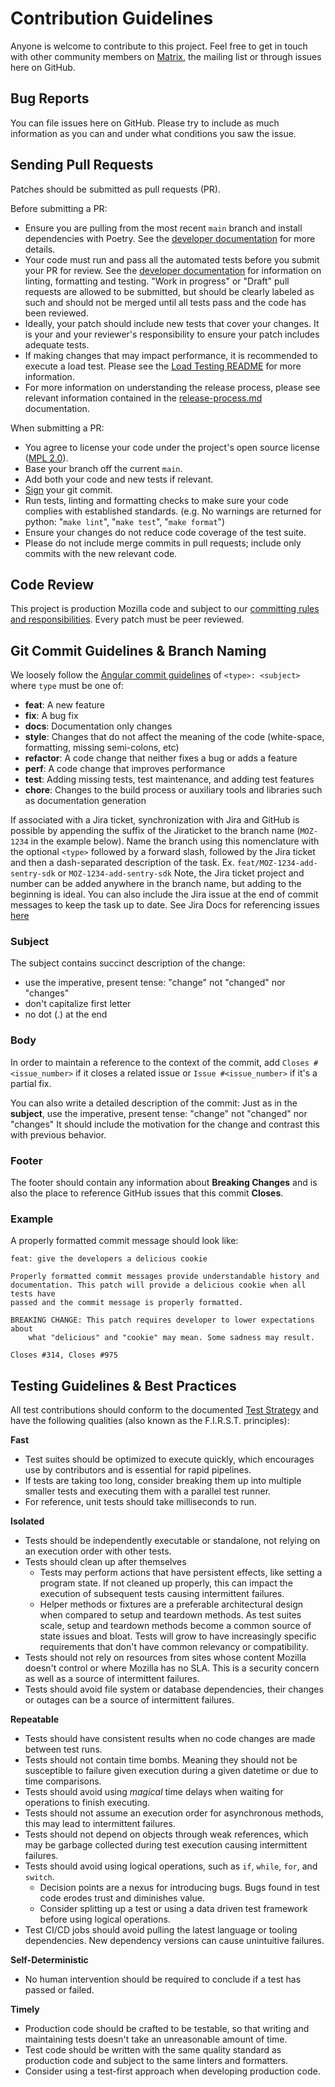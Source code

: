 # Contribution Guidelines

Anyone is welcome to contribute to this project. Feel free to get in touch with
other community members on [Matrix][matrix], the mailing list or through issues here on
GitHub.

[matrix]: https://chat.mozilla.org

## Bug Reports

You can file issues here on GitHub. Please try to include as much information as
you can and under what conditions you saw the issue.

## Sending Pull Requests

Patches should be submitted as pull requests (PR).

Before submitting a PR:

- Ensure you are pulling from the most recent `main` branch and install dependencies with Poetry.
  See the [developer documentation][developer documentation] for more details.
- Your code must run and pass all the automated tests before you submit your PR
  for review. See the [developer documentation][developer documentation] for information on linting,
  formatting and testing. "Work in progress" or "Draft" pull requests are allowed to be submitted,
  but should be clearly labeled as such and should not be merged until all tests pass and the code
  has been reviewed.
- Ideally, your patch should include new tests that cover your changes. It is your and
  your reviewer's responsibility to ensure your patch includes adequate tests.
- If making changes that may impact performance, it is recommended to execute a load test. Please
  see the [Load Testing README][load_testing_readme] for more information.
- For more information on understanding the release process, please see relevant information
  contained in the [release-process.md][release_process] documentation.

When submitting a PR:

- You agree to license your code under the project's open source license ([MPL 2.0][license]).
- Base your branch off the current `main`.
- Add both your code and new tests if relevant.
- [Sign][sign] your git commit.
- Run tests, linting and formatting checks to make sure your code complies with established standards.
(e.g. No warnings are returned for python: "`make lint`", "`make test`", "`make format`")
- Ensure your changes do not reduce code coverage of the test suite.
- Please do not include merge commits in pull requests; include only commits
  with the new relevant code.

[developer documentation]: /docs/dev/index.md
[load_testing_readme]: /tests/load/README.md
[release_process]: /docs/dev/release-process.md
[license]: /LICENSE
[sign]: https://docs.github.com/en/github/authenticating-to-github/managing-commit-signature-verification/signing-commits

## Code Review

This project is production Mozilla code and subject to our
[committing rules and responsibilities][committing_rules_and_responsibilities].
Every patch must be peer reviewed.

[committing_rules_and_responsibilities]: https://firefox-source-docs.mozilla.org/contributing/committing_rules_and_responsibilities.html

## Git Commit Guidelines & Branch Naming

We loosely follow the [Angular commit guidelines][angular_commit_guidelines]
of `<type>: <subject>` where `type` must be one of:

* **feat**: A new feature
* **fix**: A bug fix
* **docs**: Documentation only changes
* **style**: Changes that do not affect the meaning of the code (white-space, formatting, missing
  semi-colons, etc)
* **refactor**: A code change that neither fixes a bug or adds a feature
* **perf**: A code change that improves performance
* **test**: Adding missing tests, test maintenance, and adding test features
* **chore**: Changes to the build process or auxiliary tools and libraries such as documentation
  generation

If associated with a Jira ticket, synchronization with Jira and GitHub is possible by appending the suffix of the Jiraticket to the branch name (`MOZ-1234` in the example below). Name the branch using this nomenclature with the optional `<type>` followed by a forward slash, followed by the Jira ticket and then a
dash-separated description of the task. Ex. `feat/MOZ-1234-add-sentry-sdk` or `MOZ-1234-add-sentry-sdk` Note, the Jira ticket project and number can be added anywhere in the
branch name, but adding to the beginning is ideal. You can also include the Jira issue at the end of
commit messages to keep the task up to date. See Jira Docs for referencing issues [here][jira]

[angular_commit_guidelines]: https://github.com/angular/angular/blob/main/CONTRIBUTING.md
[jira]: https://support.atlassian.com/jira-software-cloud/docs/reference-issues-in-your-development-work/

### Subject

The subject contains succinct description of the change:

* use the imperative, present tense: "change" not "changed" nor "changes"
* don't capitalize first letter
* no dot (.) at the end

### Body

In order to maintain a reference to the context of the commit, add
`Closes #<issue_number>` if it closes a related issue or `Issue #<issue_number>`
if it's a partial fix.

You can also write a detailed description of the commit: Just as in the
**subject**, use the imperative, present tense: "change" not "changed" nor
"changes" It should include the motivation for the change and contrast this with
previous behavior.

### Footer

The footer should contain any information about **Breaking Changes** and is also
the place to reference GitHub issues that this commit **Closes**.

### Example

A properly formatted commit message should look like:

```
feat: give the developers a delicious cookie

Properly formatted commit messages provide understandable history and
documentation. This patch will provide a delicious cookie when all tests have
passed and the commit message is properly formatted.

BREAKING CHANGE: This patch requires developer to lower expectations about
    what "delicious" and "cookie" may mean. Some sadness may result.

Closes #314, Closes #975
```

## Testing Guidelines & Best Practices

All test contributions should conform to the documented [Test Strategy][test_strategy] and have the
following qualities (also known as the F.I.R.S.T. principles):

**Fast**

* Test suites should be optimized to execute quickly, which encourages use by contributors and is
  essential for rapid pipelines.
* If tests are taking too long, consider breaking them up into multiple smaller tests and executing
  them with a parallel test runner.
* For reference, unit tests should take milliseconds to run.

**Isolated**

* Tests should be independently executable or standalone, not relying on an execution order with
  other tests.
* Tests should clean up after themselves
    * Tests may perform actions that have persistent effects, like setting a program state. If not
      cleaned up properly, this can impact the execution of subsequent tests causing intermittent
      failures.
    * Helper methods or fixtures are a preferable architectural design when compared to setup and
      teardown methods. As test suites scale, setup and teardown methods become a common source of
      state issues and bloat. Tests will grow to have increasingly specific requirements that don't
      have common relevancy or compatibility.
* Tests should not rely on resources from sites whose content Mozilla doesn't control or where
  Mozilla has no SLA. This is a security concern as well as a source of intermittent failures.
* Tests should avoid file system or database dependencies, their changes or outages can be a source
  of intermittent failures.

**Repeatable**

* Tests should have consistent results when no code changes are made between test runs.
* Tests should not contain time bombs. Meaning they should not be susceptible to failure given
  execution during a given datetime or due to time comparisons.
* Tests should avoid using _magical_ time delays when waiting for operations to finish executing.
* Tests should not assume an execution order for asynchronous methods, this may lead to intermittent
  failures.
* Tests should not depend on objects through weak references, which may be garbage collected during
  test execution causing intermittent failures.
* Tests should avoid using logical operations, such as `if`, `while`, `for`, and `switch`.
    * Decision points are a nexus for introducing bugs. Bugs found in test code erodes trust and
      diminishes value.
    * Consider splitting up a test or using a data driven test framework before using logical
      operations.
* Test CI/CD jobs should avoid pulling the latest language or tooling dependencies. New dependency
  versions can cause unintuitive failures.

**Self-Deterministic**

* No human intervention should be required to conclude if a test has passed or failed.

**Timely**

* Production code should be crafted to be testable, so that writing and maintaining tests doesn't
  take an unreasonable amount of time.
* Test code should be written with the same quality standard as production code and subject to the
  same linters and formatters.
* Consider using a test-first approach when developing production code.

[test_strategy]: /docs/dev/testing.md
